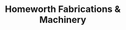 ---
title: "Homeworth Fabrications & Machinery"
url: /homeworth/homeworth-fabrications-and-machinery/
shop: car repair
---